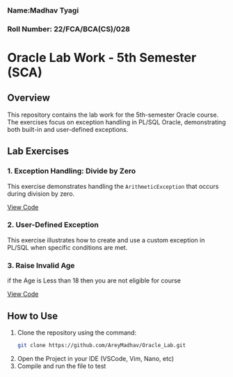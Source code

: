 ### Name:Madhav Tyagi
### Roll Number: 22/FCA/BCA(CS)/028

# Oracle Lab Work - 5th Semester (SCA)

## Overview
This repository contains the lab work for the 5th-semester Oracle course. The exercises focus on exception handling in PL/SQL Oracle, demonstrating both built-in and user-defined exceptions.

## Lab Exercises

### 1. Exception Handling: Divide by Zero
This exercise demonstrates handling the `ArithmeticException` that occurs during division by zero.

[View Code](code_link_from_git_repo)

### 2. User-Defined Exception
This exercise illustrates how to create and use a custom exception in PL/SQL when specific conditions are met.

### 3. Raise Invalid Age
if the Age is Less than 18 then you are not eligible for course

[View Code](code_link_from_git_repo)

## How to Use
1. Clone the repository using the command:
   ```bash
   git clone https://github.com/AreyMadhav/Oracle_Lab.git
2. Open the Project in your IDE (VSCode, Vim, Nano, etc)
3. Compile and run the file to test

